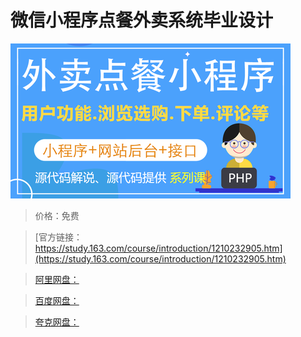 # 微信小程序点餐外卖系统毕业设计

![img](../../../assets/study163/free/8fe2ad5fdbad4eebbff19863691d4f3a.png)

> 价格：免费

> [官方链接：https://study.163.com/course/introduction/1210232905.htm](https://study.163.com/course/introduction/1210232905.htm)

> [阿里网盘：]()

> [百度网盘：]()

> [夸克网盘：]()
